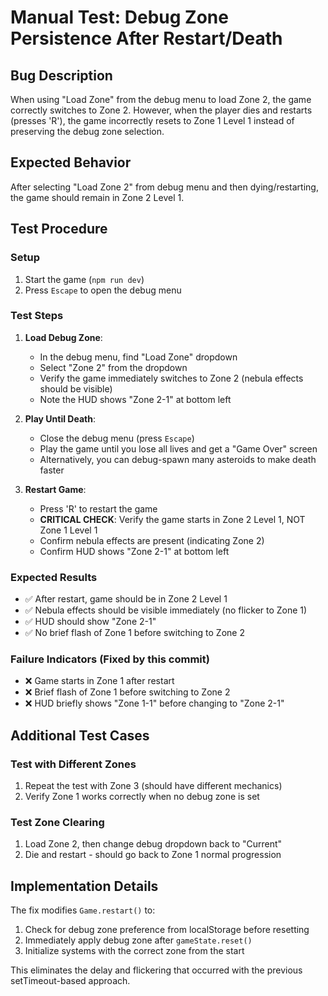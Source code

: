 # Manual Test: Debug Zone Persistence After Restart/Death

## Bug Description
When using "Load Zone" from the debug menu to load Zone 2, the game correctly switches to Zone 2. However, when the player dies and restarts (presses 'R'), the game incorrectly resets to Zone 1 Level 1 instead of preserving the debug zone selection.

## Expected Behavior
After selecting "Load Zone 2" from debug menu and then dying/restarting, the game should remain in Zone 2 Level 1.

## Test Procedure

### Setup
1. Start the game (`npm run dev`)
2. Press `Escape` to open the debug menu

### Test Steps
1. **Load Debug Zone**:
   - In the debug menu, find "Load Zone" dropdown
   - Select "Zone 2" from the dropdown
   - Verify the game immediately switches to Zone 2 (nebula effects should be visible)
   - Note the HUD shows "Zone 2-1" at bottom left

2. **Play Until Death**:
   - Close the debug menu (press `Escape`)
   - Play the game until you lose all lives and get a "Game Over" screen
   - Alternatively, you can debug-spawn many asteroids to make death faster

3. **Restart Game**:
   - Press 'R' to restart the game
   - **CRITICAL CHECK**: Verify the game starts in Zone 2 Level 1, NOT Zone 1 Level 1
   - Confirm nebula effects are present (indicating Zone 2)
   - Confirm HUD shows "Zone 2-1" at bottom left

### Expected Results
- ✅ After restart, game should be in Zone 2 Level 1
- ✅ Nebula effects should be visible immediately (no flicker to Zone 1)
- ✅ HUD should show "Zone 2-1" 
- ✅ No brief flash of Zone 1 before switching to Zone 2

### Failure Indicators (Fixed by this commit)
- ❌ Game starts in Zone 1 after restart
- ❌ Brief flash of Zone 1 before switching to Zone 2
- ❌ HUD briefly shows "Zone 1-1" before changing to "Zone 2-1"

## Additional Test Cases

### Test with Different Zones
1. Repeat the test with Zone 3 (should have different mechanics)
2. Verify Zone 1 works correctly when no debug zone is set

### Test Zone Clearing
1. Load Zone 2, then change debug dropdown back to "Current"
2. Die and restart - should go back to Zone 1 normal progression

## Implementation Details
The fix modifies `Game.restart()` to:
1. Check for debug zone preference from localStorage before resetting
2. Immediately apply debug zone after `gameState.reset()` 
3. Initialize systems with the correct zone from the start

This eliminates the delay and flickering that occurred with the previous setTimeout-based approach.
